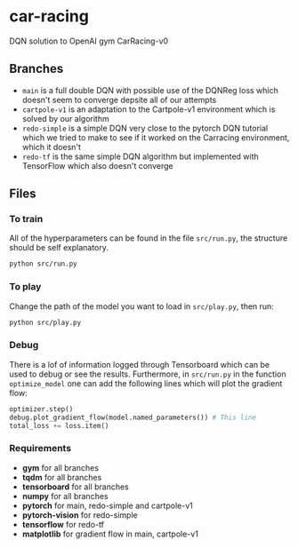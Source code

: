 # car-racing
DQN solution to OpenAI gym CarRacing-v0

## Branches

- ```main``` is a full double DQN with possible use of the DQNReg loss which doesn't seem to converge depsite all of our attempts
- ```cartpole-v1``` is an adaptation to the Cartpole-v1 environment which is solved by our algorithm
- ```redo-simple``` is a simple DQN very close to the pytorch DQN tutorial which we tried to make to see if it worked on the Carracing environment, which it doesn't
- ```redo-tf``` is the same simple DQN algorithm but implemented with TensorFlow which also doesn't converge

## Files


### To train

All of the hyperparameters can be found in the file ```src/run.py```, the structure should be self explanatory.
```bash
python src/run.py
```

### To play

Change the path of the model you want to load in ```src/play.py```, then run:
```bash
python src/play.py
```

### Debug

There is a lof of information logged through Tensorboard which can be used to debug or see the results.
Furthermore, in ```src/run.py``` in the function ```optimize_model``` one can add the following lines which will plot the gradient flow:
```python
optimizer.step()
debug.plot_gradient_flow(model.named_parameters()) # This line
total_loss += loss.item()

```

### Requirements

- **gym** for all branches
- **tqdm** for all branches
- **tensorboard** for all branches
- **numpy** for all branches
- **pytorch** for main, redo-simple and cartpole-v1
- **pytorch-vision** for redo-simple
- **tensorflow** for redo-tf
- **matplotlib** for gradient flow in main, cartpole-v1


